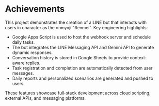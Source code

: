 # Achievements

This project demonstrates the creation of a LINE bot that interacts with users in character as the onmyoji "Renmei". Key engineering highlights:

- Google Apps Script is used to host the webhook server and schedule daily tasks.
- The bot integrates the LINE Messaging API and Gemini API to generate dynamic responses.
- Conversation history is stored in Google Sheets to provide context-aware replies.
- Task registration and completion are automatically detected from user messages.
- Daily reports and personalized scenarios are generated and pushed to users.

These features showcase full-stack development across cloud scripting, external APIs, and messaging platforms.
